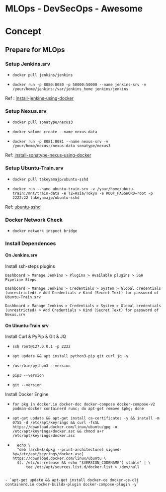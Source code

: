 # MLOps - DevSecOps - Awesome

# Concept

## Prepare for MLOps

### Setup Jenkins.srv

- `docker pull jenkins/jenkins`

- `docker run -p 8080:8080 -p 50000:50000 --name jenkins-srv -v /your/home/jenkins:/var/jenkins_home jenkins/jenkins`

Ref : [install-jenkins-using-docker](https://medium.com/@eloufirhatim/install-jenkins-using-docker-e76f41f79682)

### Setup Nexus.srv

- `docker pull sonatype/nexus3`

- `docker volume create --name nexus-data`

- `docker run -p 8081:8081 --name nexus-srv -v /your/home/nexus:/nexus-data sonatype/nexus3`

Ref: [install-sonatype-nexus-using-docker](https://ahgh.medium.com/how-to-setup-sonatype-nexus-3-repository-manager-using-docker-7ff89bc311ce)

### Setup Ubuntu-Train.srv

- `docker pull takeyamajp/ubuntu-sshd`

- `docker run --name ubuntu-train-srv -v /your/home/ubutu-train:/mnt/train-data -e TZ=Asia/Tokyo -e ROOT_PASSWORD=root -p 2222:22 takeyamajp/ubuntu-sshd`

Ref: [ubuntu-sshd](https://hub.docker.com/r/takeyamajp/ubuntu-sshd)

### Docker Network Check

- `docker network inspect bridge`

### Install Dependences

#### On Jenkins.srv

Install ssh-steps plugins

`Dashboard > Manage Jenkins > Plugins > Available plugins > SSH Pipeline Steps`

`Dashboard > Manage Jenkins > Credentials > System > Global credentials (unrestricted) > Add Credentials > Kind (Secret Text) for password of Ubuntu-Train.srv`

`Dashboard > Manage Jenkins > Credentials > System > Global credentials (unrestricted) > Add Credentials > Kind (Secret Text) for password of Nexus.srv`

#### On Ubuntu-Train.srv

Install Curl & PyPip & Git & JQ

- `ssh root@127.0.0.1 -p 2222`

- `apt update && apt install python3-pip git curl jq -y`

- `/usr/bin/python3 --version`

- `pip3 --version`
  
- `git --version`

Install Docker Engine

- `for pkg in docker.io docker-doc docker-compose docker-compose-v2 podman-docker containerd runc; do apt-get remove $pkg; done`

- `apt-get update && apt-get install ca-certificates -y && install -m 0755 -d /etc/apt/keyrings && curl -fsSL https://download.docker.com/linux/ubuntu/gpg -o /etc/apt/keyrings/docker.asc && chmod a+r /etc/apt/keyrings/docker.asc`

- ```
    echo \
    "deb [arch=$(dpkg --print-architecture) signed-by=/etc/apt/keyrings/docker.asc] https://download.docker.com/linux/ubuntu \
    $(. /etc/os-release && echo "$VERSION_CODENAME") stable" | \
        tee /etc/apt/sources.list.d/docker.list > /dev/null
```

- `apt-get update && apt-get install docker-ce docker-ce-cli containerd.io docker-buildx-plugin docker-compose-plugin -y`